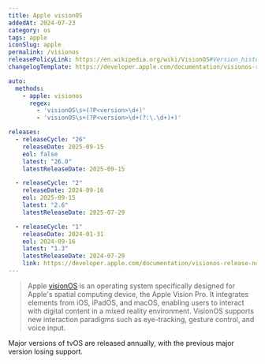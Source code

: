 ```yaml
---
title: Apple visionOS
addedAt: 2024-07-23
category: os
tags: apple
iconSlug: apple
permalink: /visionos
releasePolicyLink: https://en.wikipedia.org/wiki/VisionOS#Version_history
changelogTemplate: https://developer.apple.com/documentation/visionos-release-notes/visionos-__RELEASE_CYCLE__-release-notes

auto:
  methods:
    - apple: visionos
      regex:
        - 'visionOS\s+(?P<version>\d+)'
        - 'visionOS\s+(?P<version>\d+(?:\.\d+)+)'

releases:
  - releaseCycle: "26"
    releaseDate: 2025-09-15
    eol: false
    latest: "26.0"
    latestReleaseDate: 2025-09-15

  - releaseCycle: "2"
    releaseDate: 2024-09-16
    eol: 2025-09-15
    latest: "2.6"
    latestReleaseDate: 2025-07-29

  - releaseCycle: "1"
    releaseDate: 2024-01-31
    eol: 2024-09-16
    latest: "1.3"
    latestReleaseDate: 2024-07-29
    link: https://developer.apple.com/documentation/visionos-release-notes/visionos-release-notes
---
```


> Apple [visionOS](https://www.apple.com/visionos) is an operating system specifically designed for Apple's spatial computing device, the Apple Vision Pro.
> It integrates elements from iOS, iPadOS, and macOS, enabling users to interact with digital content in a mixed reality environment.
> VisionOS supports new interaction paradigms such as eye-tracking, gesture control, and voice input.

Major versions of tvOS are released annually, with the previous major version losing support.

